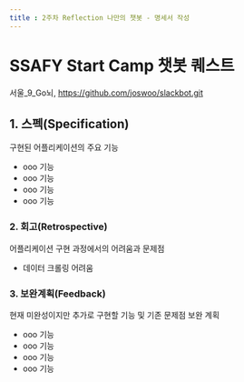 ```yaml
---
title : 2주차 Reflection 나만의 챗봇 - 명세서 작성
---
```


# SSAFY Start Camp 챗봇 퀘스트

서울_9_Go뇌, <https://github.com/joswoo/slackbot.git>

## 1. 스펙(Specification)

구현된 어플리케이션의 주요 기능

- ooo 기능
- ooo 기능
- ooo 기능
- ooo 기능

### 2. 회고(Retrospective)

어플리케이션 구현 과정에서의 어려움과 문제점
- 데이터 크롤링 어려움

### 3. 보완계획(Feedback)

현재 미완성이지만 추가로 구현할 기능 및 기존 문제점 보완 계획

- ooo 기능
- ooo 기능
- ooo 기능
- ooo 기능
